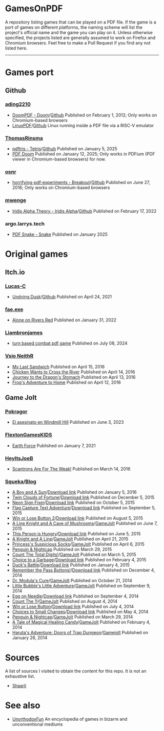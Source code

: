 # GamesOnPDF
A repository listing games that can be played on a PDF file. If the game is a port of games on different platforms, the naming scheme will list the project's official name and the game you can play on it. Unless otherwise specified, the projects listed are generally assumed to work on Firefox and Chromium browsers. Feel free to make a Pull Request if you find any not listed here.<br>

---
# Games port
## Github
### [ading2210](https://github.com/ading2210)
- [DoomPDF - Doom](https://doompdf.pages.dev/doom.pdf)/[Github](https://github.com/ading2210/doompdf) Published on February 1, 2012; Only works on Chromium-based browsers
- [LinuxPDF](https://linux.doompdf.dev/)/[Github](https://github.com/ading2210/linuxpdf) Linux running inside a PDF file via a RISC-V emulator 

### [ThomasRinsma](https://github.com/ThomasRinsma)
- [pdftris - Tetris](https://th0mas.nl/2025/01/12/tetris-in-a-pdf/)/[Github](https://github.com/ThomasRinsma/pdftris) Published on January 5, 2025
- [PDF Doom](https://github.com/ThomasRinsma/pdfdoom) Published on January 12, 2025; Only works in PDFium (PDF viewer in Chromium-based browsers) for now.

### [osnr](https://github.com/osnr)
- [horrifying-pdf-experiments - Breakout](https://cdn.jsdelivr.net/gh/osnr/horrifying-pdf-experiments@master/breakout.pdf)/[Github](https://github.com/osnr/horrifying-pdf-experiments) Published on June 27, 2016; Only works on Chromium-based browsers
### [mwenge](https://github.com/mwenge)
- [Iridis Alpha Theory - Iridis Alpha](https://iridisalpha.com/)/[Github](https://github.com/mwenge/iatheory/releases/tag/0.1) Published on February 17, 2022 
### argo.larrys.tech
- [PDF Snake - Snake](https://argo.larrys.tech/snake_resume.pdf) Published on January 2025


# Original games
## Itch.io
### [Lucas-C](https://lucas-c.itch.io/)
- [Undying Dusk](https://lucas-c.itch.io/undying-dusk)/[Github](https://github.com/Lucas-C/undying-dusk) Published on April 24, 2021
### [fae.exe](https://faeexe.itch.io/)
- [Alone on Rivers Red](https://faeexe.itch.io/alone-on-rivers-red) Published on January 31, 2022
### [Liambronjames](https://liambronjames.itch.io/)
- [turn based combat pdf game](https://liambronjames.itch.io/turn-based-combat-pdf-game) Published on July 08, 2024
### [Vsio NeithR](https://vsioneithr.itch.io/)
- [My Last Sandwich](https://vsioneithr.itch.io/my-last-sandwich) Published on April 15, 2016
- [Chicken Wants to Cross the River](https://vsioneithr.itch.io/chicken-wants-to-cross-the-river) Published on April 14, 2016
- [Journey to the Dragon's Stomach](https://vsioneithr.itch.io/journey-to-the-dragons-stomach) Published on April 13, 2016
- [Frog's Adventure to Home](https://vsioneithr.itch.io/frogs-adventure-to-home) Published on April 12, 2016
## Game Jolt
### [Pokragor](https://gamejolt.com/@Pokragor)
- [El asesinato en Windmill Hill](https://gamejolt.com/games/windmill_hill/812270) Published on June 3, 2023
### [FlextonGamesKIDS](https://gamejolt.com/@FlextonGamesKIDS)
- [Earth Force](https://gamejolt.com/games/Ef/510386) Published on January 7, 2021
### [HeyItsJoeB](https://gamejolt.com/@HeyItsJoeB)
- [Scantrons Are For The Weak!](https://gamejolt.com/games/scantrons-are-for-the-weak/132994) Published on March 14, 2016
### [Squeka](https://gamejolt.com/@Squeka)/[Blog](http://squeka-dev.blogspot.com/)
- [A Boy and A Sun](http://squeka-dev.blogspot.com/2016/01/a-boy-and-a-sun.html)/[Download link](https://www.dropbox.com/scl/fi/95t6r5018b57wv5rv9k18/A-Boy-and-A-Sun.zip?rlkey=uzl4tlz2mza02rwklx1abimhj&e=1&dl=0) Published on January 5, 2016
- [Twin Clouds of Fortune](http://squeka-dev.blogspot.com/2015/12/twin-clouds-of-fortune.html)/[Download link](https://www.dropbox.com/scl/fi/mlyzck2y2psvrvsrb2e9m/Clouds-Twin-Of-Fortune.zip?rlkey=wnh9ujjz8leasif16pdfjo8oc&e=1&dl=0) Published on December 5, 2015
- [Neon Sign Fixer](http://squeka-dev.blogspot.com/2015/11/neon-sign-fixer.html)/[Download link](https://www.dropbox.com/scl/fi/rrmxq5hbpjfziy89sy36u/Neon-Sign-Fixer.zip?rlkey=cur8k2z9tu8jvkygxwfnhltit&e=1&dl=0) Published on October 5, 2015 
- [Flag Capture Text Adventure](http://squeka-dev.blogspot.com/2015/10/flag-capture-text-adventure.html)/[Download link](https://www.dropbox.com/scl/fi/xw0391n2j3a70fps8pe89/Flag-Capture-Text-Adventure.zip?rlkey=0sgt8a1k3wcm5zdpm1dby3t3j&e=1&dl=0) Published on September 5, 2015
- [Win or Lose Button 2](http://squeka-dev.blogspot.com/2015/08/win-or-lose-button-2.html)/[Download link](https://www.dropbox.com/scl/fi/18u1y318248h6joisynrc/Win-or-Lose-Button-2.pdf?rlkey=up0ddv3f20llibvuhk9f0ouam&e=1) Published on August 5, 2015 
- [A Line Knight and A Cave of Mushrooms](http://squeka-dev.blogspot.com/2015/06/a-line-knight-and-a-cave-of-mushrooms.html)/[GameJolt](https://gamejolt.com/games/a-line-knight-and-a-cave-of-mushrooms/72271) Published on June 7, 2015
- [This Person is Hungry](http://squeka-dev.blogspot.com/2015/06/this-person-is-hungry.html)/[Download link](https://www.dropbox.com/scl/fi/40tdkcwuk226teq97p6e3/This-Person-Is-Hungry.pdf?rlkey=e4zuf9vtt1crakgdu9e8ofpbp&e=1) Published on June 5, 2015
- [A Knight and A Line](http://squeka-dev.blogspot.com/2015/04/a-knight-and-a-line.html)/[GameJolt](https://gamejolt.com/games/a-knight-and-a-line/61788) Published on April 21, 2015
- [Princess's Suspicious Socks](http://squeka-dev.blogspot.com/2015/04/princesss-suspicious-socks.html)/[GameJolt](https://gamejolt.com/games/princess-s-suspicious-socks/58335) Published on April 6, 2015
- [Penguin & Nightcap](https://gamejolt.com/games/penguin-nightcap/24518) Published on March 29, 2015
- [Count The Total Digits!](http://squeka-dev.blogspot.com/2015/03/count-the-total-digits.html)/[GameJolt](https://gamejolt.com/games/count-the-total-digits/52358) Published on March 5, 2015
- [Choice to a Garbage](http://squeka-dev.blogspot.com/2015/02/choice-to-garbage.html)/[Download link](https://www.dropbox.com/scl/fi/db5z0wm8l92wyb70vdait/Choice-to-a-Garbage.pdf?rlkey=1n1sal98e2yhhmw0fhbwveln3&e=1) Published on February 4, 2015
- [Duck's Battle](http://squeka-dev.blogspot.com/2015/01/ducks-battle.html)/[Download link](https://www.dropbox.com/scl/fi/vu559dugx1m4liyg8x5yg/Duck-sBattle.pdf?rlkey=o46wmcs3h7btjbd7johtpsvac&e=1) Published on January 4, 2015
- [Remember the Pass Buttons!](http://squeka-dev.blogspot.com/2014/12/remember-the-pass-buttons.html)/[Download link](https://www.dropbox.com/scl/fi/rcf1rd4kpd50yz2e97yyz/Remember-the-Pass-Buttons.pdf?rlkey=en09roka87o22lan24a8rt0zs&e=1) Published on December 4, 2014
- [Dr. Modula's Cure](http://squeka-dev.blogspot.com/2014/10/dr-modulas-cure.html)/[GameJolt](https://gamejolt.com/games/dr-modula-s-cure/36326) Published on October 21, 2014
- [Little Bubble's Little Adventure](http://squeka-dev.blogspot.com/2014/09/little-bubbles-little-adventure.html)/[GameJolt](https://gamejolt.com/games/little-bubble-s-little-adventure/34124) Published on September 9, 2014
- [Egg on Needle](http://squeka-dev.blogspot.com/2014/09/egg-on-needle.html)/[Download link](https://www.dropbox.com/scl/fi/k00aptuh8lckav4z0d5ia/Egg-On-Needle.pdf?rlkey=lqn2z7okgc8fskp2pvz232n4i&e=1) Published on September 4, 2014
- [Count The 1!](http://squeka-dev.blogspot.com/2014/08/count-the-1.html)/[GameJolt](https://gamejolt.com/games/count-the-1/31325) Published on August 4, 2014
- [Win or Lose Button](http://squeka-dev.blogspot.com/2014/07/win-or-lose-button.html)/[Download link](https://www.dropbox.com/scl/fi/vr0jvb9s01e6ula3c80ap/Win-or-Lose-Button.pdf?rlkey=r9xh9uqhodm53j3bbr075q3ch&e=1) Published on July 4, 2014
- [Choices to Small Changes](http://squeka-dev.blogspot.com/2014/05/choices-to-small-changes.html)/[Download link](https://www.dropbox.com/scl/fi/3ox4a5icnqddki8hi3r8c/Choices-to-Small-Changes.pdf?rlkey=hc4lj52lrfm6r1e27pmp9up1z&e=1) Published on May 4, 2014
- [Penguin & Nightcap](http://squeka-dev.blogspot.com/2014/03/penguin-and-nightcap.html)/[GameJolt](https://gamejolt.com/games/penguin-nightcap/24518) Published on March 29, 2014
- [A Tale of Magical Healing Candy](http://squeka-dev.blogspot.com/2014/02/a-tale-of-magical-healing-candy.html)/[GameJolt](https://gamejolt.com/games/a-tale-of-magical-healing-candy/22129) Published on February 4, 2014
- [Haruta's Adventure: Doors of Trap Dungeon](http://squeka-dev.blogspot.com/2014/01/harutas-adventure-doors-of-trap-dungeon.html)/[Gamejolt](https://gamejolt.com/games/haruta-s-adventure-doors-of-trap-dungeon/21670) Published on January 26, 2014
# Sources
A list of sources I visited to obtain the content for this repo. It is not an exhaustive list.
- [Shaarli](https://chezsoi.org/shaarli/)
# See also
- [UnorthodoxFun](https://github.com/rarelygoeshere/UnorthodoxFun) An encyclopedia of games in bizarre and unconventional mediums
